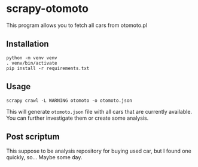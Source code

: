 scrapy-otomoto
==============

This program allows you to fetch all cars from otomoto.pl


## Installation
```
python -m venv venv
. venv/bin/activate
pip install -r requirements.txt
```

## Usage
```
scrapy crawl -L WARNING otomoto -o otomoto.json
```

This will generate `otomoto.json` file with all cars that are currently
available.  You can further investigate them or create some analysis.


## Post scriptum
This suppose to be analysis repository for buying used car, but I found one
quickly, so...  Maybe some day.
